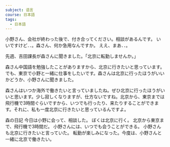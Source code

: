 ```yaml
---
subject: 语言
course: 日本語
tags:
  - 日本語
---
```

小野さん、会社が終わった後で、付き合ってください。相談があるんです。
いいですけど．．。森さん、何か急用なんですか。
ええ、まあ．．。

先週、吉田課長が森さんに聞きました。「北京に転勤しませんか。」

森さん中国語を勉強したことがありますから、北京に行きたいと思っています。でも、東京で小野と一緒に仕事をしたいです。森さんは北京に行ったほうがいいかどうか、小野さんに聞きました。

森さんはいつか海外で働きたいと言っていましたね。ぜひ北京に行ったほうがいいと思います。少し寂しくなりますが、仕方ないですね。北京から、東京までは飛行機で3時間ぐらいですから、いつでも行ったり、来たりすることができます。それに、私も一度北京に行きたいと思っているんですよ。

森の日記
今日は小野に会って、相談した。
ぼくは北京に行く。
北京から東京まで、飛行機で3時間だ。
小野さんには、いつでも会うことができる。
小野さんも北京に行きたいと言っていた。
転勤が楽しみになった。今度は、小野さんと一緒に北京で働きたい。

